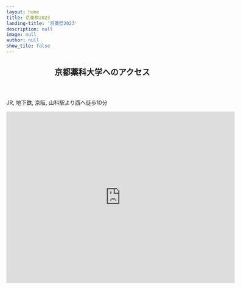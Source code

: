 ```yaml
---
layout: home
title: 京薬祭2023
landing-title: '京薬祭2023'
description: null
image: null
author: null
show_tile: false
---
```

<!-- banner.scssに画像設定あり -->
<!-- 
Nullam et orci eu lorem consequat tincidunt vivamus et sagittis libero. Mauris aliquet magna magna sed nunc rhoncus pharetra. Pellentesque condimentum sem. In efficitur ligula tate urna. Maecenas laoreet massa vel lacinia pellentesque lorem ipsum dolor. Nullam et orci eu lorem consequat tincidunt. Vivamus et sagittis libero. Mauris aliquet magna magna sed nunc rhoncus amet pharetra et feugiat tempus. -->


<!-- <a class="twitter-timeline" data-width="400" data-height="500" href="https://twitter.com/_nakigoto_?ref_src=twsrc%5Etfw">Tweets by _nakigoto_</a> <script async src="https://platform.twitter.com/widgets.js" charset="utf-8"></script>

<iframe allow="autoplay *; encrypted-media *; fullscreen *; clipboard-write" frameborder="0" height="450" style="width:100%;max-width:660px;overflow:hidden;border-radius:10px;" sandbox="allow-forms allow-popups allow-same-origin allow-scripts allow-storage-access-by-user-activation allow-top-navigation-by-user-activation" src="https://embed.music.apple.com/jp/playlist/nakigoto-reco/pl.u-4JomzkDFJe7Njg"></iframe> -->

<section id="one">
	<div class="inner">
		<header class="major">
			<h1>京都薬科大学へのアクセス</h1>
		</header>
    <p>JR, 地下鉄, 京阪, 山科駅より西へ徒歩10分</p>
		<iframe src="https://www.google.com/maps/embed?pb=!1m18!1m12!1m3!1d5635.5028259226565!2d135.80507250276264!3d34.99139708927259!2m3!1f0!2f0!3f0!3m2!1i1024!2i768!4f13.1!3m3!1m2!1s0x60010eb8b6e89345%3A0xe0e90b52b6dc7b3e!2sKyoto%20Pharmaceutical%20University!5e0!3m2!1sen!2sjp!4v1697818507194!5m2!1sen!2sjp" width="600" height="450" style="border:0;" allowfullscreen="" loading="lazy" referrerpolicy="no-referrer-when-downgrade"></iframe>
	</div>
</section>
